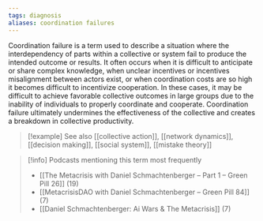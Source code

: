 ```yaml
---
tags: diagnosis
aliases: coordination failures
---
```


Coordination failure is a term used to describe a situation where the interdependency of parts within a collective or system fail to produce the intended outcome or results. It often occurs when it is difficult to anticipate or share complex knowledge, when unclear incentives or incentives misalignment between actors exist, or when coordination costs are so high it becomes difficult to incentivize cooperation. In these cases, it may be difficult to achieve favorable collective outcomes in large groups due to the inability of individuals to properly coordinate and cooperate. Coordination failure ultimately undermines the effectiveness of the collective and creates a breakdown in collective productivity.

> [!example] See also
> [[collective action]], [[network dynamics]], [[decision making]], [[social system]], [[mistake theory]]

> [!info] Podcasts mentioning this term most frequently
> * [[The Metacrisis with Daniel Schmachtenberger – Part 1 – Green Pill 26]] (19)
> * [[MetacrisisDAO with Daniel Schmachtenberger – Green Pill 84]] (7)
> * [[Daniel Schmachtenberger: Ai Wars & The Metacrisis]] (7)